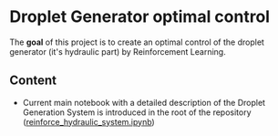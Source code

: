 # Droplet Generator optimal control
The **goal** of this project is to create an optimal control of the droplet generator (it's hydraulic part) by Reinforcement Learning.

## Content
- Current main notebook with a detailed description of the Droplet Generation System is introduced in the root of the repository ([reinforce_hydraulic_system.ipynb](https://github.com/mvulf/drop_control/blob/main/reinforce_hydraulic_system.ipynb))
